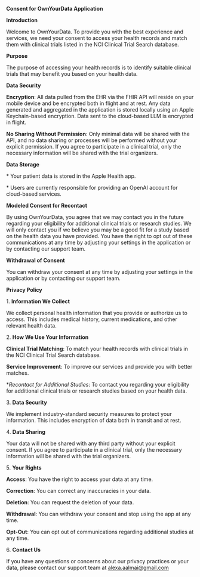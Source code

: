 **Consent for OwnYourData Application**

**Introduction**

Welcome to OwnYourData. To provide you with the best experience and services, we need your consent to access your health records and match them with clinical trials listed in the NCI Clinical Trial Search database.

**Purpose**

The purpose of accessing your health records is to identify suitable clinical trials that may benefit you based on your health data.

**Data Security**

**Encryption**: All data pulled from the EHR via the FHIR API will reside on your mobile device and be encrypted both in flight and at rest. Any data generated and aggregated in the application is stored locally using an Apple Keychain-based encryption. Data sent to the cloud-based LLM is encrypted in flight.

**No Sharing Without Permission**: Only minimal data will be shared with the API, and no data sharing or processes will be performed without your explicit permission. If you agree to participate in a clinical trial, only the necessary information will be shared with the trial organizers.

**Data Storage**

\* Your patient data is stored in the Apple Health app.

\* Users are currently responsible for providing an OpenAI account for cloud-based services.

**Modeled Consent for Recontact**

By using OwnYourData, you agree that we may contact you in the future regarding your eligibility for additional clinical trials or research studies. We will only contact you if we believe you may be a good fit for a study based on the health data you have provided. You have the right to opt out of these communications at any time by adjusting your settings in the application or by contacting our support team.

**Withdrawal of Consent**

You can withdraw your consent at any time by adjusting your settings in the application or by contacting our support team.

**Privacy Policy**

1\. **Information We Collect**

   We collect personal health information that you provide or authorize us to access. This includes medical history, current medications, and other relevant health data.

2\. **How We Use Your Information**

   **Clinical Trial Matching**: To match your health records with clinical trials in the NCI Clinical Trial Search database.

   **Service Improvement**: To improve our services and provide you with better matches.

   **Recontact for Additional Studies*: To contact you regarding your eligibility for additional clinical trials or research studies based on your health data.

3\. **Data Security**

   We implement industry-standard security measures to protect your information. This includes encryption of data both in transit and at rest.

4\. **Data Sharing**

   Your data will not be shared with any third party without your explicit consent. If you agree to participate in a clinical trial, only the necessary information will be shared with the trial organizers.

5\. **Your Rights**

   **Access**: You have the right to access your data at any time.

   **Correction**: You can correct any inaccuracies in your data.

   **Deletion**: You can request the deletion of your data.

   **Withdrawal**: You can withdraw your consent and stop using the app at any time.

   **Opt-Out**: You can opt out of communications regarding additional studies at any time.

6\. **Contact Us**

   If you have any questions or concerns about our privacy practices or your data, please contact our support team at alexa.aalmai@gmail.com
